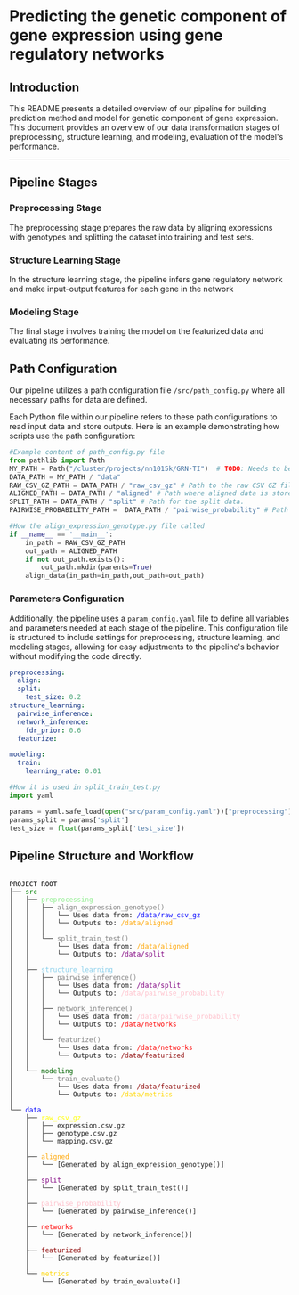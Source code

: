 # Predicting the genetic component of gene expression using gene regulatory networks

## Introduction

This README presents a detailed overview of our  pipeline for building prediction method and model for genetic component of gene expression. This document provides an overview of our data transformation  stages of preprocessing, structure learning, and modeling, evaluation of the model's performance. 


---

## Pipeline Stages

### Preprocessing Stage

The preprocessing stage prepares the raw data  by aligning expressions with genotypes and splitting the dataset into training and test sets.

### Structure Learning Stage

In the structure learning stage, the pipeline infers gene regulatory network and make input-output features for each gene in the network

### Modeling Stage

The final stage involves training the model on the featurized data and evaluating its performance.




## Path Configuration

Our pipeline utilizes a path configuration file `/src/path_config.py` where all necessary paths for data  are defined. 

Each Python file within our pipeline refers to these path configurations to read input data and store outputs. Here is an example demonstrating how scripts use the path configuration:
```python
#Example content of path_config.py file
from pathlib import Path
MY_PATH = Path("/cluster/projects/nn1015k/GRN-TI")  # TODO: Needs to be updated
DATA_PATH = MY_PATH / "data"
RAW_CSV_GZ_PATH = DATA_PATH / "raw_csv_gz" # Path to the raw CSV GZ files.
ALIGNED_PATH = DATA_PATH / "aligned" # Path where aligned data is stored.
SPLIT_PATH = DATA_PATH / "split" # Path for the split data.
PAIRWISE_PROBABILITY_PATH =  DATA_PATH / "pairwise_probability" # Path for the output of pairwise inference.
```

```python
#How the align_expression_genotype.py file called
if __name__ == '__main__':
    in_path = RAW_CSV_GZ_PATH
    out_path = ALIGNED_PATH
    if not out_path.exists():
        out_path.mkdir(parents=True)
    align_data(in_path=in_path,out_path=out_path)   
```
### Parameters Configuration

Additionally, the pipeline uses a `param_config.yaml` file to define all variables and parameters needed at each stage of the pipeline. This configuration file is structured to include settings for preprocessing, structure learning, and modeling stages, allowing for easy adjustments to the pipeline's behavior without modifying the code directly.

```yaml
preprocessing:
  align:
  split:
    test_size: 0.2
structure_learning:
  pairwise_inference:
  network_inference:
    fdr_prior: 0.6
  featurize:

modeling:
  train: 
    learning_rate: 0.01
```
```python
#How it is used in split_train_test.py
import yaml

params = yaml.safe_load(open("src/param_config.yaml"))["preprocessing"]
params_split = params['split']
test_size = float(params_split['test_size'])
```

## Pipeline Structure and Workflow

<pre>
<code>
<span style="color: black;">PROJECT ROOT</span>
├── <span style="color: green;">src</span>
│   ├── <span style="color: lightgreen;">preprocessing</span>
│   │   ├── <span style="color: grey;">align_expression_genotype()</span> <!-- <br> -->
│   │   │   └── Uses data from: <span style="color: blue;">/data/raw_csv_gz</span> <!-- <br> -->
│   │   │   └── Outputs to: <span style="color: orange;">/data/aligned</span> <!-- <br> -->
│   │   │   <!-- <br> -->
│   │   └── <span style="color: grey;">split_train_test()</span> <!-- <br> -->
│   │       └── Uses data from: <span style="color: orange;">/data/aligned</span> <!-- <br> -->
│   │       └── Outputs to: <span style="color: purple;">/data/split</span> <!-- <br> -->
│   │       <!-- <br> -->
│   ├── <span style="color: skyblue;">structure_learning</span> <!-- <br> -->
│   │   ├── <span style="color: grey;">pairwise_inference()</span> <!-- <br> -->
│   │   │   └── Uses data from: <span style="color: purple;">/data/split</span> <!-- <br> -->
│   │   │   └── Outputs to: <span style="color: pink;">/data/pairwise_probability</span> <!-- <br> -->
│   │   │   <!-- <br> -->
│   │   ├── <span style="color: grey;">network_inference()</span> <!-- <br> -->
│   │   │   └── Uses data from: <span style="color: pink;">/data/pairwise_probability</span> <!-- <br> -->
│   │   │   └── Outputs to: <span style="color: red;">/data/networks</span> <!-- <br> -->
│   │   │   <!-- <br> -->
│   │   └── <span style="color: grey;">featurize()</span> <!-- <br> -->
│   │       └── Uses data from: <span style="color: red;">/data/networks</span> <!-- <br> -->
│   │       └── Outputs to: <span style="color: darkred;">/data/featurized</span> <!-- <br> -->
│   │       <!-- <br> -->
│   └── <span style="color: darkgreen;">modeling</span> <!-- <br> -->
│       └── <span style="color: grey;">train_evaluate()</span> <!-- <br> -->
│           └── Uses data from: <span style="color: darkred;">/data/featurized</span> <!-- <br> -->
│           └── Outputs to: <span style="color: gold;">/data/metrics</span> <!-- <br> -->
│           <!-- <br> -->
└── <span style="color: blue;">data</span> <!-- <br> -->
    ├── <span style="color: yellow;">raw_csv_gz</span> <!-- <br> -->
    │   ├── expression.csv.gz <!-- <br> -->
    │   ├── genotype.csv.gz <!-- <br> -->
    │   └── mapping.csv.gz <!-- <br> -->
    │   <!-- <br> -->
    ├── <span style="color: orange;">aligned</span> <!-- <br> -->
    │   └── [Generated by align_expression_genotype()] <!-- <br> -->
    │   <!-- <br> -->
    ├── <span style="color: purple;">split</span> <!-- <br> -->
    │   └── [Generated by split_train_test()] <!-- <br> -->
    │   <!-- <br> -->
    ├── <span style="color: pink;">pairwise_probability</span> <!-- <br> -->
    │   └── [Generated by pairwise_inference()] <!-- <br> -->
    │   <!-- <br> -->
    ├── <span style="color: red;">networks</span> <!-- <br> -->
    │   └── [Generated by network_inference()] <!-- <br> -->
    │   <!-- <br> -->
    ├── <span style="color: darkred;">featurized</span> <!-- <br> -->
    │   └── [Generated by featurize()] <!-- <br> -->
    │   <!-- <br> -->
    └── <span style="color: gold;">metrics</span> <!-- <br> -->
        └── [Generated by train_evaluate()] <!-- <br> -->
</code>
</pre> 






<!-- # Predicting the genetic component of gene expression using gene regulatory networks

<!-- ## Introduction

The GRN-TI (Gene Regulatory Network - Transcriptome Imputations) pipeline is designed for predicting gene expression levels in the context of transcriptome-wide association studies (TWAS). This pipeline incorporates a novel approach that leverages both local and distal genetic variants through gene regulatory networks (GRNs) in line with the omnigenic model of complex trait inheritance. -->
<!-- 
## Workflow Overview

Our pipeline consists of several distinct and interconnected stages, outlined in Figure 1 (see fig:gene_snp_matrices).

### **Data Preprocessing**

> **SNP Genotype Data Conversion**

Converting raw genotype data in vcf format into a matrix of SNP genotypes. The resulting matrix contains values of 0, 1, 2, or 'NA', corresponding to the major homozygous genotype, the heterozygous genotype, the minor homozygous genotype, and missing data, respectively.

**Conversion Tool and Command: PLINK2**
We utilize the PLINK2 software for this conversion of SNP genotype in the Geuvadis study using the following command and flags.

plink2 --vcf "path/to/vcf.gz" --export Av --extract "path/file/snps.txt"
--update-name "path/to/idconvert.txt" 1 2 --geno 0.05 --out "/path/filename"


**Key Flags Explained:**

- `--export Av`: This flag is used for converting the genotype data to biallelic SNP genotypes.
- `--extract`: Utilize this flag to select a specific list of SNPs. For our purposes, we only include the SNPs found in the Geuvadis eQTL analysis results. The file snps.txt should list one SNP per line, and each SNP must be unique.
- `--update-name`: This flag facilitates the conversion of genotype IDs to rs_id. The conversion file should contain two columns per line, the first being the rsid and the second the ID present in the file.
- `--geno`: Sets the threshold for the minor allele frequency.

**Output File**
The output of the command will be a file named `filename.traw` located in the specified path (/path/filename.traw).

> **Standardizing Gene and SNP ID Column Names Across Datasets**

- The `standardize_column_names.py` script ensures consistency in the naming conventions of gene and SNP ID columns across different datasets (gene expression, SNP genotype, and mapping data containing eQTL statistics)

**Input Requirements**
To utilize this script, the following inputs are required:

- **CSV/TSV Files**: The three datasets must be in either CSV (Comma-Separated Values) or TSV (Tab-Separated Values) formats. These files should be located within the directory specified by RAW_CSV_TXT_PATH in the path_config.py file and have name `expression.csv/tsv`,`genotype.csv/tsv` and `mapping.csv/tsv`.
- **Configuration File**: The column names to be standardized across the datasets need to be defined in  `config.yaml` file. This configuration includes:
    - `expression_gene_id_col_name`: Specifies the current gene ID column name in the expression dataset.
    - `mapping_gene_id_col_name`: Specifies the gene ID column name in mapping dataset and to be used across both the expression and mapping datasets.
    - `genotype_snp_id_col_name`: Specifies the current SNP ID column name in the genotype dataset.
    - `mapping_snp_id_col_name`: Specifies the SNP ID column name in mapping dataset and to be used across both the genotype and mapping datasets.

**Output Description**
- Upon successful execution, the script outputs the processed datasets to the directory specified by RAW_CSV_GZ_PATH in the `path_config.py` file. Each dataset is compressed using the GZip format to minimize storage space while maintaining data integrity. The output files include:
    - Compressed expression dataset with the GRN-TI: Gene Expression Prediction Using Gene Regulatory Networks> **Aligning Genotype and Expression Data**

In order to reconstruct the gene regulatory network using FINDR, aligning expression and genotype data is a crucial step. The `align_expression_genotype.py` script is specifically designed for this purpose, ensuring that genotype and expression datasets are precisely aligned to facilitate further analyses.

#### Input Format

The script expects input data in compressed CSV (.csv.gz) format, tailored to accommodate the following data types:

- **Expression Data (`expression.csv.gz`)**: Contains gene expression data, featuring at least two essential columns — one for gene identifiers (`GENE_ID`) and others for expression levels across various samples or conditions.

- **Genotype Data (`genotype.csv.gz`)**: Comprises SNP genotype information, including columns for SNP identifiers (`SNP_ID`) and genotype data across samples. The genotype data typically represent allele counts (0, 1, 2) for each SNP per sample.

- **Mapping Data (`mapping.csv.gz`)** (Optional): This file bridges genes to SNPs, offering insights into eQTLs. It includes columns for gene identifiers (`GENE_ID`), SNP identifiers (`SNP_ID`), and potentially statistical measures like the r-value, showcasing the gene-SNP association strength.

#### Output Format

After processing the input data, the script outputs several files in compressed CSV format, detailed as follows:

- **Top SNP Data (`top_snp.csv.gz`)**: Features genotype data for SNPs most strongly associated with genes, according to the mapping data. This file filters the genotype data to include only these top SNPs.

- **All SNP Data (`all_snp.csv.gz`)**: A comprehensive dataset that encompasses genotype information for all SNPs in the input genotype file, irrespective of their gene associations.

- **Top Mapping Data (`top_mapping.csv.gz`)**: Contains filtered mapping data for top-associated SNPs and genes, selecting only entries for SNPs with the highest r-values per gene.

- **All Mapping Data (`all_mapping.csv.gz`)**: Includes the entire set of mapping data from the input file without filtration, catering to analyses requiring a complete overview of gene-SNP associations.

- **Top Genes Data (`top_genes.csv.gz`)**: Consists of expression data for genes linked with SNPs in the top mapping data, focusing the analysis on genes with significant eQTLs.

- **All Genes Data (`all_genes.csv.gz`)**: Contains expression data for all genes in the input expression file, providing a dataset for more extensive analyses.

This alignment is fundamental for the GRN-TI pipeline's success, setting the stage for accurate gene regulatory network reconstruction and subsequent gene expression prediction.



> **Data Splitting for Training and Testing**

 The `split_expression_genotype.py` splits data into training and test


#### Input Format

The script expects the following input files in compressed CSV format:

- **Top SNP Data (`top_snp.csv.gz`)**: Genotype data for SNPs strongly associated with genes.
- **All SNP Data (`all_snp.csv.gz`)**: Genotype data for all SNPs.
- **Top Mapping Data (`top_mapping.csv.gz`)**: Mapping data for top-associated SNPs and genes.
- **Top Genes Data (`top_genes.csv.gz`)**: Expression data for genes with significant eQTLs.
- **All Genes Data (`all_genes.csv.gz`)**: Expression data for all genes.
- **Sample Names (`sample_names.csv.gz`)**: A list of sample names containing sample both in SNP and Gene data.

#### Output Format

The script generates the following output files in compressed CSV format:

- **Training and Testing Expression Data**: Separate files for top genes (`top_exp_train.csv.gz`, `top_exp_test.csv.gz`) and all genes (`all_exp_train.csv.gz`, `all_exp_test.csv.gz`).
- **Training and Testing Genotype Data**: Separate files for top SNPs (`top_eqtl_train.csv.gz`, `top_eqtl_test.csv.gz`) and all SNPs (`all_eqtl_train.csv.gz`, `all_eqtl_test.csv.gz`).
- **Sample Lists**: Lists of sample names used in the training (`train_sample.csv.gz`) and testing (`test_sample.csv.gz`) datasets.











### **Bayesian Inference and Network Reconstruction**

- Bayesian Posterior Probabilities: Utilizing the Findr-tool, we obtain Bayesian posterior probabilities, estimating the likelihood of interactions between genes.
- Network Reconstruction: These probabilities are used to reconstruct the GRN, employing a directed acyclic graph (DAG) structure.

### **Model Development and Deployment**

- Prediction Model Training: Utilizing the GRN

  -->
